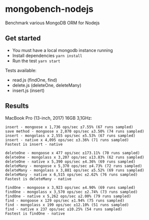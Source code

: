 # mongobench-nodejs

Benchmark various MongoDB ORM for Nodejs

## Get started

* You must have a local mongodb instance running
* Install dependencies `yarn install`
* Run the test `yarn start`

Tests available:

* read.js (findOne, find)
* delete.js (deleteOne, deleteMany)
* insert.js (insert)

## Results

MacBook Pro (13-inch, 2017) 16GB 3,1GHz:

```
insert - mongoose x 1,736 ops/sec ±7.55% (67 runs sampled)
save method - mongoose x 2,070 ops/sec ±3.50% (74 runs sampled)
insert - mongolass x 2,555 ops/sec ±5.53% (67 runs sampled)
insert - native x 4,095 ops/sec ±3.36% (71 runs sampled)
Fastest is insert - native

deleteOne - mongoose x 477 ops/sec ±173.11% (70 runs sampled)
deleteOne - mongolass x 3,207 ops/sec ±13.83% (62 runs sampled)
deleteOne - native x 5,390 ops/sec ±4.36% (69 runs sampled)
deleteMany - mongoose x 5,370 ops/sec ±4.73% (72 runs sampled)
deleteMany - mongolass x 3,881 ops/sec ±5.52% (69 runs sampled)
deleteMany - native x 6,515 ops/sec ±2.62% (76 runs sampled)
Fastest is deleteMany - native

findOne - mongoose x 3,923 ops/sec ±4.90% (69 runs sampled)
findOne - mongolass x 3,570 ops/sec ±2.74% (73 runs sampled)
findOne - native x 5,262 ops/sec ±2.00% (79 runs sampled)
find - mongoose x 129 ops/sec ±1.94% (75 runs sampled)
find - mongolass x 199 ops/sec ±12.10% (51 runs sampled)
find - native x 237 ops/sec ±10.25% (54 runs sampled)
Fastest is findOne - native
```
